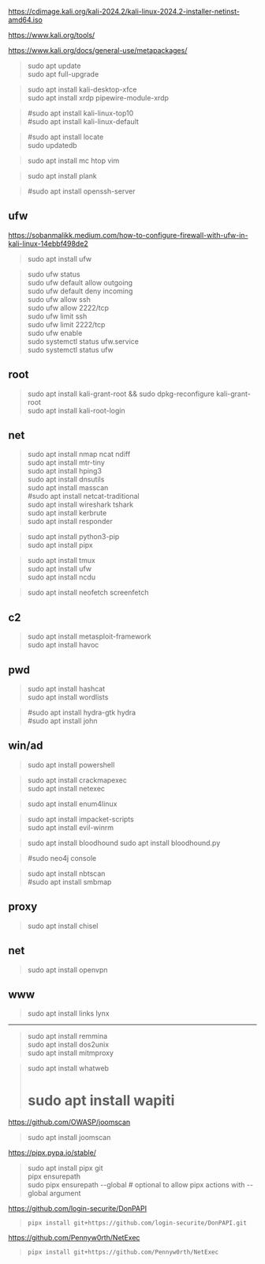 https://cdimage.kali.org/kali-2024.2/kali-linux-2024.2-installer-netinst-amd64.iso

https://www.kali.org/tools/

https://www.kali.org/docs/general-use/metapackages/

> sudo apt update  
> sudo apt full-upgrade  

> sudo apt install kali-desktop-xfce  
> sudo apt install xrdp pipewire-module-xrdp  

> #sudo apt install kali-linux-top10  
> #sudo apt install kali-linux-default  


> #sudo apt install locate  
> sudo updatedb  

> sudo apt install mc htop vim  

> sudo apt install plank  

> #sudo apt install openssh-server  

ufw
---

https://sobanmalikk.medium.com/how-to-configure-firewall-with-ufw-in-kali-linux-14ebbf498de2  

>  sudo apt install ufw  

> sudo ufw status  
> sudo ufw default allow outgoing  
> sudo ufw default deny incoming  
> sudo ufw allow ssh  
> sudo ufw allow 2222/tcp  
> sudo ufw limit ssh  
> sudo ufw limit 2222/tcp  
> sudo ufw enable  
> sudo systemctl status ufw.service  
> sudo systemctl status ufw  

root
---

> sudo apt install kali-grant-root && sudo dpkg-reconfigure kali-grant-root  
> sudo apt install kali-root-login  

net
---

> sudo apt install nmap ncat ndiff   
> sudo apt install mtr-tiny  
> sudo apt install hping3  
> sudo apt install dnsutils  
> sudo apt install masscan  
> #sudo apt install netcat-traditional  
> sudo apt install wireshark tshark   
> sudo apt install kerbrute  
> sudo apt install responder  

> sudo apt install python3-pip  
> sudo apt install pipx  

> sudo apt install tmux  
> sudo apt install ufw  
> sudo apt install ncdu  

> sudo apt install neofetch screenfetch  

c2
---

> sudo apt install metasploit-framework   
> sudo apt install havoc  


pwd
---

> sudo apt install hashcat  
> sudo apt install wordlists  

> #sudo apt install hydra-gtk hydra  
> #sudo apt install john  

win/ad
---

> sudo apt install powershell  

> sudo apt install crackmapexec  
> sudo apt install netexec  

> sudo apt install enum4linux  

> sudo apt install impacket-scripts  
> sudo apt install evil-winrm  

> sudo apt install bloodhound
> sudo apt install bloodhound.py
  
> #sudo neo4j console  

> sudo apt install nbtscan  
> #sudo apt install smbmap  

proxy
---
> sudo apt install chisel  

net
---
> sudo apt install openvpn

www
---

> sudo apt install links lynx

---

> sudo apt install remmina  
> sudo apt install dos2unix  
> sudo apt install mitmproxy  

> sudo apt install whatweb  
> # sudo apt install wapiti  


https://github.com/OWASP/joomscan
> sudo apt install joomscan

https://pipx.pypa.io/stable/  
> sudo apt install pipx git  
> pipx ensurepath  
> sudo pipx ensurepath --global # optional to allow pipx actions with --global argument  

https://github.com/login-securite/DonPAPI  
> `pipx install git+https://github.com/login-securite/DonPAPI.git`

https://github.com/Pennyw0rth/NetExec  
> `pipx install git+https://github.com/Pennyw0rth/NetExec`  

